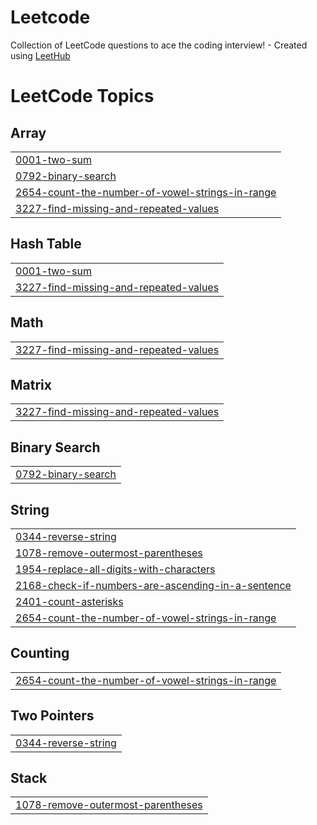# Leetcode
Collection of LeetCode questions to ace the coding interview! - Created using [LeetHub](https://github.com/QasimWani/LeetHub)

<!---LeetCode Topics Start-->
# LeetCode Topics
## Array
|  |
| ------- |
| [0001-two-sum](https://github.com/urmilaun/Leetcode/tree/master/0001-two-sum) |
| [0792-binary-search](https://github.com/urmilaun/Leetcode/tree/master/0792-binary-search) |
| [2654-count-the-number-of-vowel-strings-in-range](https://github.com/urmilaun/Leetcode/tree/master/2654-count-the-number-of-vowel-strings-in-range) |
| [3227-find-missing-and-repeated-values](https://github.com/urmilaun/Leetcode/tree/master/3227-find-missing-and-repeated-values) |
## Hash Table
|  |
| ------- |
| [0001-two-sum](https://github.com/urmilaun/Leetcode/tree/master/0001-two-sum) |
| [3227-find-missing-and-repeated-values](https://github.com/urmilaun/Leetcode/tree/master/3227-find-missing-and-repeated-values) |
## Math
|  |
| ------- |
| [3227-find-missing-and-repeated-values](https://github.com/urmilaun/Leetcode/tree/master/3227-find-missing-and-repeated-values) |
## Matrix
|  |
| ------- |
| [3227-find-missing-and-repeated-values](https://github.com/urmilaun/Leetcode/tree/master/3227-find-missing-and-repeated-values) |
## Binary Search
|  |
| ------- |
| [0792-binary-search](https://github.com/urmilaun/Leetcode/tree/master/0792-binary-search) |
## String
|  |
| ------- |
| [0344-reverse-string](https://github.com/urmilaun/Leetcode/tree/master/0344-reverse-string) |
| [1078-remove-outermost-parentheses](https://github.com/urmilaun/Leetcode/tree/master/1078-remove-outermost-parentheses) |
| [1954-replace-all-digits-with-characters](https://github.com/urmilaun/Leetcode/tree/master/1954-replace-all-digits-with-characters) |
| [2168-check-if-numbers-are-ascending-in-a-sentence](https://github.com/urmilaun/Leetcode/tree/master/2168-check-if-numbers-are-ascending-in-a-sentence) |
| [2401-count-asterisks](https://github.com/urmilaun/Leetcode/tree/master/2401-count-asterisks) |
| [2654-count-the-number-of-vowel-strings-in-range](https://github.com/urmilaun/Leetcode/tree/master/2654-count-the-number-of-vowel-strings-in-range) |
## Counting
|  |
| ------- |
| [2654-count-the-number-of-vowel-strings-in-range](https://github.com/urmilaun/Leetcode/tree/master/2654-count-the-number-of-vowel-strings-in-range) |
## Two Pointers
|  |
| ------- |
| [0344-reverse-string](https://github.com/urmilaun/Leetcode/tree/master/0344-reverse-string) |
## Stack
|  |
| ------- |
| [1078-remove-outermost-parentheses](https://github.com/urmilaun/Leetcode/tree/master/1078-remove-outermost-parentheses) |
<!---LeetCode Topics End-->